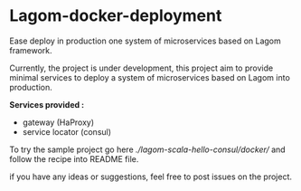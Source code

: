 # Lagom-docker-deployment
Ease deploy in production one system of microservices based on Lagom framework.

Currently, the project is under development, this project aim to provide minimal services to deploy a system of microservices based on Lagom into production.

**Services provided :**
 * gateway (HaProxy)
 * service locator (consul)

To try the sample project go here *./lagom-scala-hello-consul/docker/* and follow the recipe into README file.

if you have any ideas or suggestions, feel free to post issues on the project.
